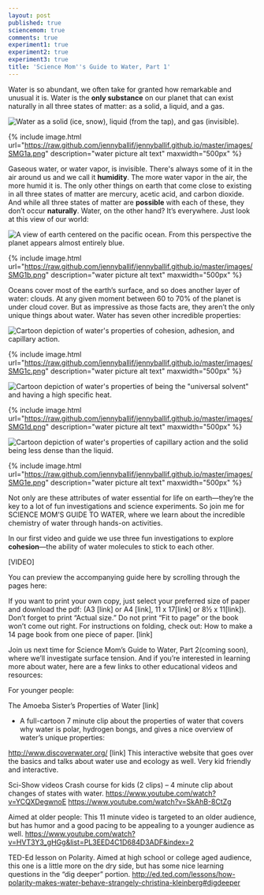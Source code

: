 ```yaml
---
layout: post
published: true
sciencemom: true
comments: true
experiment1: true
experiment2: true
experiment3: true
title: 'Science Mom''s Guide to Water, Part 1'
---
```

Water is so abundant, we often take for granted how remarkable and unusual it is. Water is the __only substance__ on our planet that can exist naturally in all three states of matter: as a solid, a liquid, and a gas.

![Water as a solid (ice, snow), liquid (from the tap), and gas (invisible).]({{site.baseurl}}/images/SMG1a.png)

{% include image.html url="https://raw.github.com/jennyballif/jennyballif.github.io/master/images/SMG1a.png" description="water picture alt text" maxwidth="500px" %}

Gaseous water, or water vapor, is invisible. There's always some of it in the air around us and we call it ****humidity****. The more water vapor in the air, the more humid it is.
The only other things on earth that come close to existing in all three states of matter are mercury, acetic acid, and carbon dioxide. And while all three states of matter are __possible__ with each of these, they don’t occur __naturally__. Water, on the other hand? It’s everywhere. Just look at this view of our world:

![A view of earth centered on the pacific ocean. From this perspective the planet appears almost entirely blue.]({{site.baseurl}}/images/SMG1b.png)

{% include image.html url="https://raw.github.com/jennyballif/jennyballif.github.io/master/images/SMG1b.png" description="water picture alt text" maxwidth="500px" %}

Oceans cover most of the earth’s surface, and so does another layer of water: clouds. At any given moment between 60 to 70% of the planet is under cloud cover. But as impressive as those facts are, they aren’t the only unique things about water. Water has seven other incredible properties: 

![Cartoon depiction of water's properties of cohesion, adhesion, and capillary action.]({{site.baseurl}}/images/SMG1c.png)

{% include image.html url="https://raw.github.com/jennyballif/jennyballif.github.io/master/images/SMG1c.png" description="water picture alt text" maxwidth="500px" %}

![Cartoon depiction of water's properties of being the "universal solvent" and having a high specific heat.]({{site.baseurl}}/images/SMG1d.png)


{% include image.html url="https://raw.github.com/jennyballif/jennyballif.github.io/master/images/SMG1d.png" description="water picture alt text" maxwidth="500px" %}

![Cartoon depiction of water's properties of capillary action and the solid being less dense than the liquid.]({{site.baseurl}}/images/SMG1e.png)

{% include image.html url="https://raw.github.com/jennyballif/jennyballif.github.io/master/images/SMG1e.png" description="water picture alt text" maxwidth="500px" %}

Not only are these attributes of water essential for life on earth—they’re the key to a lot of fun investigations and science experiments. So join me for SCIENCE MOM’S GUIDE TO WATER, where we learn about the incredible chemistry of water through hands-on activities. 

In our first video and guide we use three fun investigations to explore ****cohesion****—the ability of water molecules to stick to each other. 

[VIDEO]

You can preview the accompanying guide here by scrolling through the pages here: 

If you want to print your own copy, just select your preferred size of paper and download the pdf: (A3 [link] or A4 [link], 11 x 17[link] or 8½ x 11[link]). Don’t forget to print “Actual size.” Do not print “Fit to page” or the book won’t come out right. For instructions on folding, check out: How to make a 14 page book from one piece of paper. [link]

Join us next time for Science Mom’s Guide to Water, Part 2(coming soon), where we’ll investigate surface tension. And if you’re interested in learning more about water, here are a few links to other educational videos and resources:

For younger people:

The Amoeba Sister’s Properties of Water [link]
* A full-cartoon 7 minute clip about the properties of water that covers why water is polar, hydrogen bongs, and gives a nice overview of water’s unique properties:

http://www.discoverwater.org/ [link]
This interactive website that goes over the basics and talks about water use and ecology as well. Very kid friendly and interactive. 

Sci-Show videos Crash course for kids (2 clips) – 4 minute clip about changes of states with water. https://www.youtube.com/watch?v=YCQXDegwnoE https://www.youtube.com/watch?v=SkAhB-8CtZg

Aimed at older people:
This 11 minute video is targeted to an older audience, but has humor and a good pacing to be appealing to a younger audience as well. 
https://www.youtube.com/watch?v=HVT3Y3_gHGg&list=PL3EED4C1D684D3ADF&index=2

TED-Ed lesson on Polarity. Aimed at high school or college aged audience, this one is a little more on the dry side, but has some nice learning questions in the “dig deeper” portion. http://ed.ted.com/lessons/how-polarity-makes-water-behave-strangely-christina-kleinberg#digdeeper




